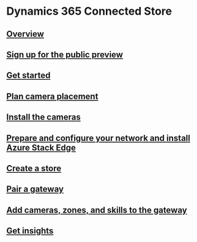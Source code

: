 # Dynamics 365 Connected Store
## [Overview](index.md)
## [Sign up for the public preview](sign-up.md)
## [Get started](get-started.md)
## [Plan camera placement](plan-camera-placement.md)
## [Install the cameras](install-cameras.md)
## [Prepare and configure your network and install Azure Stack Edge](ase-install.md)
## [Create a store](create-store.md)
## [Pair a gateway](pair-gateway.md)
## [Add cameras, zones, and skills to the gateway](add-cameras-skills.md)
## [Get insights](insights.md)
